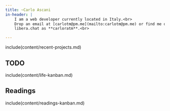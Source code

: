 ```yaml
---
title: ~Carlo Ascani
in-header: |
    I am a web developer currently located in Italy.<br>
    Drop an email at [carlotm@pm.me](mailto:carlotm@pm.me) or find me on
    libera.chat as **carloratm**.<br>

---
```


include(content/recent-projects.md)

## TODO

include(content/life-kanban.md)

## Readings

include(content/readings-kanban.md)

